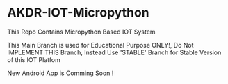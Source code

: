 # AKDR-IOT-Micropython
This Repo Contains Micropython Based IOT System

This Main Branch is used for Educational Purpose ONLY!, Do Not IMPLEMENT THIS Branch, Instead Use 'STABLE' Branch for Stable Version of this IOT Platfom

New Android App is Comming Soon !
